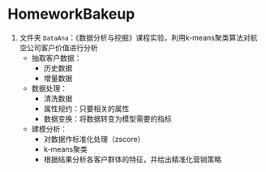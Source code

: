 # HomeworkBakeup

1. 文件夹 `DataAna`：《数据分析与挖掘》课程实验，利用k-means聚类算法对航空公司客户价值进行分析
    - 抽取客户数据：
        - 历史数据
        - 增量数据
    - 数据处理：
        - 清洗数据
        - 属性规约：只要相关的属性
        - 数据变换：将数据转变为模型需要的指标
     - 建模分析：
        - 对数据作标准化处理（zscore）
        - k-means聚类
        - 根据结果分析各客户群体的特征，并给出精准化营销策略
